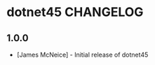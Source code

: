 dotnet45 CHANGELOG
=====================
1.0.0
-----
- [James McNeice] - Initial release of dotnet45
